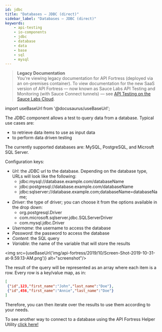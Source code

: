 ```yaml
---
id: jdbc
title: "Databases – JDBC (direct)"
sidebar_label: "Databases – JDBC (direct)"
keywords:
    - api-testing
    - io-components
    - jdbc
    - database
    - data
    - base
    - sql
    - mysql
---
```


<head>
  <meta name="robots" content="noindex" />
</head>

>**Legacy Documentation**<br/>You're viewing legacy documentation for API Fortress (deployed via an on-premises container). To view documentation for the new SaaS version of API Fortress &#8212; now known as Sauce Labs API Testing and Monitoring (with Sauce Connect tunnels) &#8212; see [API Testing on the Sauce Labs Cloud](/api-testing/).

import useBaseUrl from '@docusaurus/useBaseUrl';

The JDBC component allows a test to query data from a database. Typical use cases are:

- to retrieve data items to use as input data
- to perform data driven testing

The currently supported databases are: MySQL, PostgreSQL, and Microsft SQL Server.

Configuration keys:

- _Url_: the JDBC url to the database. Depending on the database type, URLs will look like the following:
    - jdbc:mysql://database.example.com/databaseName
    - jdbc:postgresql://database.example.com/databaseName
    - jdbc:sqlserver://database.example.com;databaseName=databaseName;
- _Driver_: the type of driver; you can choose it from the options available in the drop down:
    - org.postgresql.Driver
    - com.microsoft.sqlserver.jdbc.SQLServerDriver
    - com.mysql.jdbc.Driver
- _Username_: the username to access the database
- _Password_: the password to access the database
- _Content_: the SQL query
- _Variable_: the name of the variable that will store the results

<img src={useBaseUrl('img/api-fortress/2019/10/Screen-Shot-2019-10-31-at-9.59.13-AM.png')} alt="screenshot"/>

The result of the query will be represented as an array where each item is a row. Every row is a key/value map, as in:

```json
[
 {"id",123,"first_name":"John","last_name":"Doe"},
 {"id",456,"first_name":"Annie","last_name":"Doe"}
]
```

Therefore, you can then iterate over the results to use them according to your needs.

To see another way to connect to a database using the API Fortress Helper Utility [click here!](https://apifortress.com/doc/helper-databases/)
